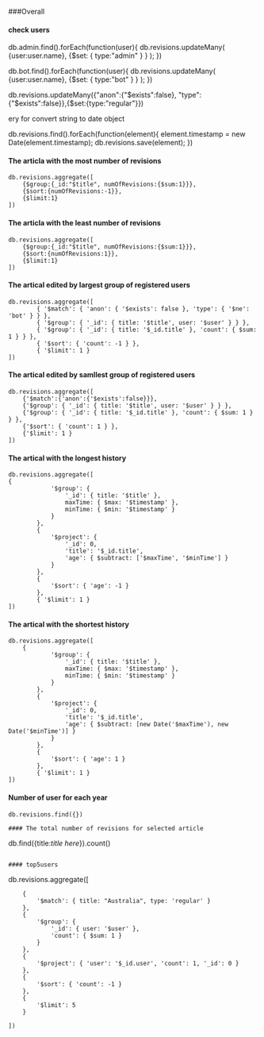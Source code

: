 ###Overall

#### check users

db.admin.find().forEach(function(user){
    db.revisions.updateMany(
            {user:user.name},
            {$set:
                {
                    type:"admin"
                }
            }
        );
})

db.bot.find().forEach(function(user){
    db.revisions.updateMany(
            {user:user.name},
            {$set:
                {
                    type:"bot"
                }
            }
        );
})

db.revisions.updateMany({"anon":{"$exists":false}, "type":{"$exists":false}},{$set:{type:"regular"}})

ery for convert string to date object

db.revisions.find().forEach(function(element){
  element.timestamp = new Date(element.timestamp);
  db.revisions.save(element);
})

#### The articla with the most number of revisions
```
db.revisions.aggregate([
    {$group:{_id:"$title", numOfRevisions:{$sum:1}}},
    {$sort:{numOfRevisions:-1}},
    {$limit:1}
])
```

#### The articla with the least number of revisions
```
db.revisions.aggregate([
    {$group:{_id:"$title", numOfRevisions:{$sum:1}}},
    {$sort:{numOfRevisions:1}},
    {$limit:1}
])
```

#### The artical edited by largest group of registered users

```
db.revisions.aggregate([
        { '$match': { 'anon': { '$exists': false }, 'type': { '$ne': 'bot' } } },
        { '$group': { '_id': { title: '$title', user: '$user' } } },
        { '$group': { '_id': { title: '$_id.title' }, 'count': { $sum: 1 } } },
        { '$sort': { 'count': -1 } },
        { '$limit': 1 }
])
```

#### The artical edited by samllest group of registered users

```
db.revisions.aggregate([
    {'$match':{'anon':{'$exists':false}}},
    {'$group': { '_id': { title: '$title', user: '$user' } } },
    {'$group': { '_id': { title: '$_id.title' }, 'count': { $sum: 1 } } },
    {'$sort': { 'count': 1 } },
    {'$limit': 1 }
])
```

#### The artical with the longest history

```
db.revisions.aggregate([
{
            '$group': {
                '_id': { title: '$title' },
                maxTime: { $max: '$timestamp' },
                minTime: { $min: '$timestamp' }
            }
        },
        {
            '$project': {
                '_id': 0,
                'title': '$_id.title',
                'age': { $subtract: ['$maxTime', '$minTime'] }
            }
        },
        {
            '$sort': { 'age': -1 }
        },
        { '$limit': 1 }
])
```

#### The artical with the shortest history

```
db.revisions.aggregate([
    {
            '$group': {
                '_id': { title: '$title' },
                maxTime: { $max: '$timestamp' },
                minTime: { $min: '$timestamp' }
            }
        },
        {
            '$project': {
                '_id': 0,
                'title': '$_id.title',
                'age': { $subtract: [new Date('$maxTime'), new Date('$minTime')] }
            }
        },
        {
            '$sort': { 'age': 1 }
        },
        { '$limit': 1 }
])
```

#### Number of user for each year

```
db.revisions.find({})

#### The total number of revisions for selected article

```
db.find({title:*title here*}).count()
```

#### top5users

```
db.revisions.aggregate([

        {
            '$match': { title: "Australia", type: 'regular' }
        },
        {
            '$group': {
                '_id': { user: '$user' },
                'count': { $sum: 1 }
            }
        },
        {
            '$project': { 'user': '$_id.user', 'count': 1, '_id': 0 }
        },
        {
            '$sort': { 'count': -1 }
        },
        {
            '$limit': 5
        }

    ])
```